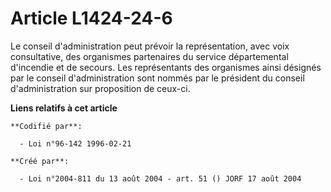 # Article L1424-24-6

Le conseil d'administration peut prévoir la représentation, avec voix consultative, des organismes partenaires du service
départemental d'incendie et de secours. Les représentants des organismes ainsi désignés par le conseil d'administration sont
nommés par le président du conseil d'administration sur proposition de ceux-ci.

**Liens relatifs à cet article**

	**Codifié par**:

	  - Loi n°96-142 1996-02-21

	**Créé par**:

	  - Loi n°2004-811 du 13 août 2004 - art. 51 () JORF 17 août 2004
